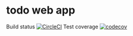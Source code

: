 # todo web app
Build status [![CircleCI](https://circleci.com/gh/ntnghia0320/todo/tree/master.svg?style=svg)](https://circleci.com/gh/ntnghia0320/todo/tree/master)
Test coverage [![codecov](https://codecov.io/gh/ntnghia0320/todo/branch/master/graph/badge.svg?token=46ACZVM78X)](https://codecov.io/gh/ntnghia0320/todo)
